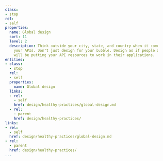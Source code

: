 ```yaml
---
class:
- stop
rel:
- self
properties:
  name: Global design
  sort: 11
  level: 2
  description: Think outside your city, state, and country when it comes to designing
    your APIs. Don't just design for your bubble. Design as if people around the world
    will be putting your API resources to work in their applications.
entities:
- class:
  - stop
  rel:
  - self
  properties:
    name: Global design
  links:
  - rel:
    - self
    href: design/healthy-practices/global-design.md
  - rel:
    - parent
    href: design/healthy-practices/
links:
- rel:
  - self
  href: design/healthy-practices/global-design.md
- rel:
  - parent
  href: design/healthy-practices/
...
```

